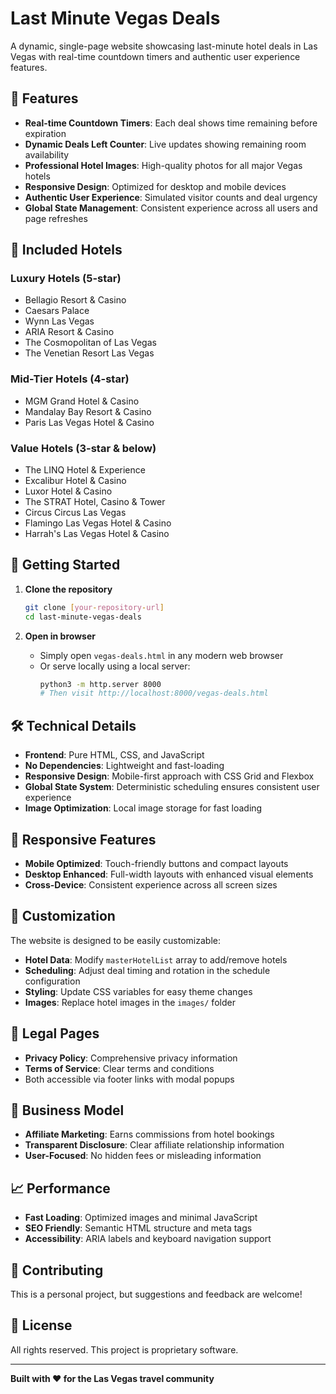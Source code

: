 # Last Minute Vegas Deals

A dynamic, single-page website showcasing last-minute hotel deals in Las Vegas with real-time countdown timers and authentic user experience features.

## 🎰 Features

- **Real-time Countdown Timers**: Each deal shows time remaining before expiration
- **Dynamic Deals Left Counter**: Live updates showing remaining room availability
- **Professional Hotel Images**: High-quality photos for all major Vegas hotels
- **Responsive Design**: Optimized for desktop and mobile devices
- **Authentic User Experience**: Simulated visitor counts and deal urgency
- **Global State Management**: Consistent experience across all users and page refreshes

## 🏨 Included Hotels

### Luxury Hotels (5-star)
- Bellagio Resort & Casino
- Caesars Palace
- Wynn Las Vegas
- ARIA Resort & Casino
- The Cosmopolitan of Las Vegas
- The Venetian Resort Las Vegas

### Mid-Tier Hotels (4-star)
- MGM Grand Hotel & Casino
- Mandalay Bay Resort & Casino
- Paris Las Vegas Hotel & Casino

### Value Hotels (3-star & below)
- The LINQ Hotel & Experience
- Excalibur Hotel & Casino
- Luxor Hotel & Casino
- The STRAT Hotel, Casino & Tower
- Circus Circus Las Vegas
- Flamingo Las Vegas Hotel & Casino
- Harrah's Las Vegas Hotel & Casino

## 🚀 Getting Started

1. **Clone the repository**
   ```bash
   git clone [your-repository-url]
   cd last-minute-vegas-deals
   ```

2. **Open in browser**
   - Simply open `vegas-deals.html` in any modern web browser
   - Or serve locally using a local server:
     ```bash
     python3 -m http.server 8000
     # Then visit http://localhost:8000/vegas-deals.html
     ```

## 🛠️ Technical Details

- **Frontend**: Pure HTML, CSS, and JavaScript
- **No Dependencies**: Lightweight and fast-loading
- **Responsive Design**: Mobile-first approach with CSS Grid and Flexbox
- **Global State System**: Deterministic scheduling ensures consistent user experience
- **Image Optimization**: Local image storage for fast loading

## 📱 Responsive Features

- **Mobile Optimized**: Touch-friendly buttons and compact layouts
- **Desktop Enhanced**: Full-width layouts with enhanced visual elements
- **Cross-Device**: Consistent experience across all screen sizes

## 🔧 Customization

The website is designed to be easily customizable:
- **Hotel Data**: Modify `masterHotelList` array to add/remove hotels
- **Scheduling**: Adjust deal timing and rotation in the schedule configuration
- **Styling**: Update CSS variables for easy theme changes
- **Images**: Replace hotel images in the `images/` folder

## 📄 Legal Pages

- **Privacy Policy**: Comprehensive privacy information
- **Terms of Service**: Clear terms and conditions
- Both accessible via footer links with modal popups

## 🎯 Business Model

- **Affiliate Marketing**: Earns commissions from hotel bookings
- **Transparent Disclosure**: Clear affiliate relationship information
- **User-Focused**: No hidden fees or misleading information

## 📈 Performance

- **Fast Loading**: Optimized images and minimal JavaScript
- **SEO Friendly**: Semantic HTML structure and meta tags
- **Accessibility**: ARIA labels and keyboard navigation support

## 🤝 Contributing

This is a personal project, but suggestions and feedback are welcome!

## 📄 License

All rights reserved. This project is proprietary software.

---

**Built with ❤️ for the Las Vegas travel community** 